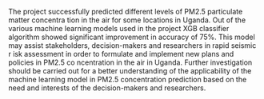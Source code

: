 The project successfully predicted different levels of PM2.5 particulate matter concentra
tion in the air for some locations in Uganda. Out of the various machine learning models
used in the project XGB classifier algorithm showed significant improvement in accuracy
of 75%.
This model may assist stakeholders, decision-makers and researchers in rapid seismic r
isk assessment in order to formulate and implement new plans and policies in PM2.5 co
ncentration in the air in Uganda. Further investigation should be carried out for a better
understanding of the applicability of the machine learning model in PM2.5 concentration
prediction based on the need and interests of the decision-makers and researchers.
